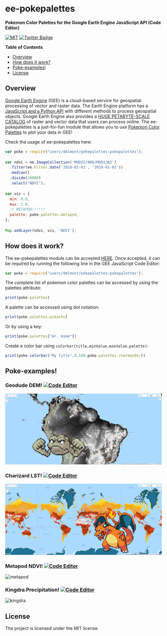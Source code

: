 # ee-pokepalettes
**Pokemon Color Palettes for the Google Earth Engine JavaScript API (Code Editor)**

[![MIT](https://img.shields.io/badge/License-MIT-blue.svg)](https://opensource.org/licenses/MIT)
[![Twitter Badge](https://img.shields.io/twitter/follow/dmlmont?style=social)](https://twitter.com/dmlmont)

**Table of Contents**

- [Overview](#Overview)
- [How does it work?](#how-does-it-work)
- [Poke-examples!](#poke-examples)
- [License](#License)

## Overview

[Google Earth Engine](https://earthengine.google.com/) (GEE) is a cloud-based service for geospatial processing of vector and raster data. The Earth Engine platform has a [JavaScript and a Python API](https://developers.google.com/earth-engine/guides) with different methods to process geospatial objects. Google Earth Engine also provides a [HUGE PETABYTE-SCALE CATALOG](https://developers.google.com/earth-engine/datasets/) of raster and vector data that users can process online. The ee-pokepalettes is a just-for-fun module that allows you to use [Pokemon Color Palettes](https://pokepalettes.com/) to plot your data in GEE!

Check the usage of ee-pokepalettes here:

```javascript
var poke = require("users/dmlmont/pokepalettes:pokepalettes");

var ndvi = ee.ImageCollection('MODIS/006/MOD13A2')
  .filter(ee.Filter.date('2018-01-01', '2019-01-01'))
  .median()
  .divide(10000)
  .select("NDVI");

var vis = {
  min: 0.0,
  max: 1.0,
  // METAPOD!!!!!!
  palette: poke.palettes.metapod,
};

Map.addLayer(ndvi, vis, 'NDVI');
```

## How does it work?

The ee-pokepalettes module can be accepted [HERE](https://code.earthengine.google.com/?accept_repo=users/dmlmont/pokepalettes). Once accepted, it can be required by running the following line in the GEE JavaScript Code Editor:

```javascript
var poke = require("users/dmlmont/pokepalettes:pokepalettes");
```

The complete list of pokemon color palettes can be accessed by using the palettes attribute:

```javascript
print(poke.palettes)
```

A palette can be accessed using dot notation:

```javascript
print(poke.palettes.pikachu)
```

Or by using a key:

```javascript
print(poke.palettes["mr. mime"])
```

Create a color bar using `colorbar(title,minValue,maxValue,palette)`:

```javascript
print(poke.colorbar("My title",0,100,poke.palettes.charmander))
```

## Poke-examples!

### Geodude DEM! [![Code Editor](https://img.shields.io/badge/-Open%20in%20Code%20Editor-white?style=flat&logo=googleearth)](https://code.earthengine.google.com/da89aa6ffb407b0f80c83edc99ca3b8a)

![geodude](images/geodude.png)

### Charizard LST! [![Code Editor](https://img.shields.io/badge/-Open%20in%20Code%20Editor-white?style=flat&logo=googleearth)](https://code.earthengine.google.com/fce3bd4518ac99229d4e9dd51911fd9b)

![charizard](images/charizard.png)

### Metapod NDVI! [![Code Editor](https://img.shields.io/badge/-Open%20in%20Code%20Editor-white?style=flat&logo=googleearth)](https://code.earthengine.google.com/593e7ef08770341e920f4bed8fbcc058)

![metapod](images/metapod.png)

### Kingdra Precipitation! [![Code Editor](https://img.shields.io/badge/-Open%20in%20Code%20Editor-white?style=flat&logo=googleearth)](https://code.earthengine.google.com/1824d1f55e0b6ab59d66735a3da30e7a)

![kingdra](images/kingdra.png)

## License

The project is licensed under the MIT license.